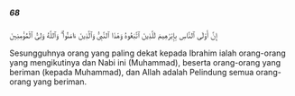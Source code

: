 ##### 68

<span class="ayah">إِنَّ أَوْلَى ٱلنَّاسِ بِإِبْرَٰهِيمَ لَلَّذِينَ ٱتَّبَعُوهُ وَهَٰذَا ٱلنَّبِىُّ وَٱلَّذِينَ ءَامَنُوا۟ ۗ وَٱللَّهُ وَلِىُّ ٱلْمُؤْمِنِينَ</span>

<span class="ayah_translation">Sesungguhnya orang yang paling dekat kepada Ibrahim ialah orang-orang yang mengikutinya dan Nabi ini (Muhammad), beserta orang-orang yang beriman (kepada Muhammad), dan Allah adalah Pelindung semua orang-orang yang beriman.</span>
